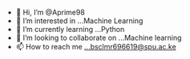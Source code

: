 - 👋 Hi, I’m @Aprime98
- 👀 I’m interested in ...Machine Learning
- 🌱 I’m currently learning ...Python
- 💞️ I’m looking to collaborate on ...Machine learning
- 📫 How to reach me ...bsclmr696619@spu.ac.ke

<!---
Aprime98/Aprime98 is a ✨ special ✨ repository because its `README.md` (this file) appears on your GitHub profile.
You can click the Preview link to take a look at your changes.
--->
